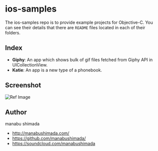 # ios-samples

The ios-samples repo is to provide example projects for Objective-C.
You can see their details that there are `README` files located in each of their folders.

## Index

* **Giphy**: An app which shows bulk of gif files fetched from Giphy API in UICollectionView.
* **Katie**: An app is a new type of a phonebook.

## Screenshot

![Ref Image](http://i.imgur.com/xuwdtdu.png)

## Author
manabu shimada
- http://manabushimada.com/
- https://github.com/manabushimada/
- https://soundcloud.com/manabushimada
